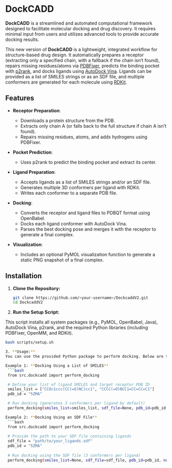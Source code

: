 # DockCADD

**DockCADD** is a streamlined and automated computational framework designed to facilitate molecular docking and drug discovery. It requires minimal input from users and utilizes advanced tools to provide accurate docking results. 

This new version of **DockCADD** is a lightweight, integrated workflow for structure-based drug design. It automatically prepares a receptor (extracting only a specified chain, with a fallback if the chain isn’t found), repairs missing residues/atoms via [PDBFixer](https://github.com/openmm/pdbfixer), predicts the binding pocket with [p2rank](https://github.com/rdk/p2rank), and docks ligands using [AutoDock Vina](https://github.com/ccsb-scripps/AutoDock-Vina). Ligands can be provided as a list of SMILES strings or as an SDF file, and multiple conformers are generated for each molecule using [RDKit](https://www.rdkit.org/). 

## Features

- **Receptor Preparation**:  
  - Downloads a protein structure from the PDB.
  - Extracts only chain A (or falls back to the full structure if chain A isn’t found).
  - Repairs missing residues, atoms, and adds hydrogens using PDBFixer.

- **Pocket Prediction**:  
  - Uses p2rank to predict the binding pocket and extract its center.

- **Ligand Preparation**:  
  - Accepts ligands as a list of SMILES strings and/or an SDF file.
  - Generates multiple 3D conformers per ligand with RDKit.
  - Writes each conformer to a separate PDB file.

- **Docking**:  
  - Converts the receptor and ligand files to PDBQT format using OpenBabel.
  - Docks each ligand conformer with AutoDock Vina.
  - Parses the best docking pose and merges it with the receptor to generate a final complex.

- **Visualization**:  
  - Includes an optional PyMOL visualization function to generate a static PNG snapshot of a final complex.

## Installation

1. **Clone the Repository:**

   ```bash
   git clone https://github.com/<your-username>/DockcaddV2.git
   cd DockcaddV2

2. **Run the Setup Script:**

This script installs all system packages (e.g., PyMOL, OpenBabel, Java), AutoDock Vina, p2rank, and the required Python libraries (including PDBFixer, OpenMM, and RDKit).

   ```bash
   bash scripts/setup.sh

3. **Usage:**
You can use the provided Python package to perform docking. Below are two example usage scenarios:

Example 1: **Docking Using a List of SMILES**
    ```bash
    from src.dockcadd import perform_docking

    # Define your list of ligand SMILES and target receptor PDB ID
    smiles_list = ["CCOc1ccc(CC(=O)NC)cc1", "CCCC(=O)NCC1=CC=CC=C1"]
    pdb_id = "5ZMA"

    # Run docking (generates 3 conformers per ligand by default)
    perform_docking(smiles_list=smiles_list, sdf_file=None, pdb_id=pdb_id, num_confs=3, docking_folder="docking_results")

Example 2: **Docking Using an SDF File**
    ```bash
    from src.dockcadd import perform_docking
    
    # Provide the path to your SDF file containing ligands
    sdf_file = "path/to/your_ligands.sdf"
    pdb_id = "5ZMA"
    
    # Run docking using the SDF file (3 conformers per ligand)
    perform_docking(smiles_list=None, sdf_file=sdf_file, pdb_id=pdb_id, num_confs=3, docking_folder="docking_results")




